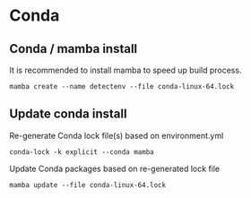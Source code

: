 # Conda

## Conda / mamba install
It is recommended to install mamba to speed up build process.

`mamba create --name detectenv --file conda-linux-64.lock`


## Update conda install

Re-generate Conda lock file(s) based on environment.yml

`conda-lock -k explicit --conda mamba`

Update Conda packages based on re-generated lock file

`mamba update --file conda-linux-64.lock`


